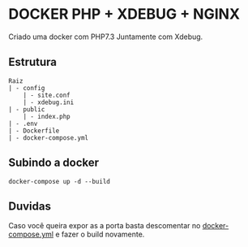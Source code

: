 # DOCKER PHP + XDEBUG + NGINX 

Criado uma docker com PHP7.3 Juntamente com Xdebug.

## Estrutura
```
Raiz
| - config
    | - site.conf
    | - xdebug.ini
| - public
    | - index.php
| - .env
| - Dockerfile
| - docker-compose.yml
```

## Subindo a docker

````
docker-compose up -d --build
````

## Duvidas

Caso você queira expor as a porta basta descomentar no [docker-compose.yml](./docker-compose.yml) e fazer o build novamente.